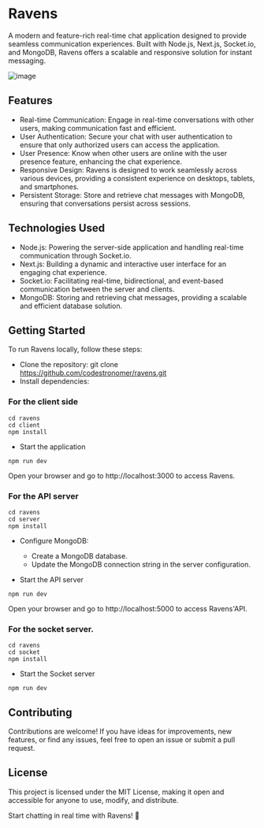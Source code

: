 # Ravens
A  modern and feature-rich real-time chat application designed to provide seamless communication experiences. Built with Node.js, Next.js, Socket.io, and MongoDB, Ravens offers a scalable and responsive solution for instant messaging.

![image](https://github.com/Codestronomer/Ravens/assets/56360107/c48a4749-ce70-4fa4-a2b1-c4db21861e7d)

## Features
- Real-time Communication: Engage in real-time conversations with other users, making communication fast and efficient.
- User Authentication: Secure your chat with user authentication to ensure that only authorized users can access the application.
- User Presence: Know when other users are online with the user presence feature, enhancing the chat experience.
- Responsive Design: Ravens is designed to work seamlessly across various devices, providing a consistent experience on desktops, tablets, and smartphones.
- Persistent Storage: Store and retrieve chat messages with MongoDB, ensuring that conversations persist across sessions.

## Technologies Used
- Node.js: Powering the server-side application and handling real-time communication through Socket.io.
- Next.js: Building a dynamic and interactive user interface for an engaging chat experience.
- Socket.io: Facilitating real-time, bidirectional, and event-based communication between the server and clients.
- MongoDB: Storing and retrieving chat messages, providing a scalable and efficient database solution.

## Getting Started
To run Ravens locally, follow these steps:

- Clone the repository: git clone https://github.com/codestronomer/ravens.git
- Install dependencies:

### For the client side
```
cd ravens
cd client
npm install
```
- Start the application
```
npm run dev
```
Open your browser and go to http://localhost:3000 to access Ravens.

### For the API server
```
cd ravens
cd server
npm install
```
- Configure MongoDB:
  - Create a MongoDB database.
  - Update the MongoDB connection string in the server configuration.

- Start the API server
```
npm run dev
```
Open your browser and go to http://localhost:5000 to access Ravens'API.

### For the socket server.
```
cd ravens
cd socket
npm install
```
- Start the Socket server
```
npm run dev
```

## Contributing
Contributions are welcome! If you have ideas for improvements, new features, or find any issues, feel free to open an issue or submit a pull request.

## License
This project is licensed under the MIT License, making it open and accessible for anyone to use, modify, and distribute.

Start chatting in real time with Ravens! 🚀





